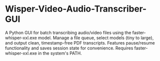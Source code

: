 # Wisper-Video-Audio-Transcriber-GUI
A Python GUI for batch transcribing audio/video files using the faster-whisper-xxl.exe model. Manage a file queue, select models (tiny to large), and output clean, timestamp-free PDF transcripts. Features pause/resume functionality and saves session state for convenience. Requires faster-whisper-xxl.exe in the system's PATH.
